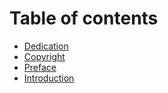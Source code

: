 # Table of contents

- [Dedication](Dedication.md)
- [Copyright](Copyright.md)
- [Preface](Preface.md)
- [Introduction](README.md)